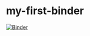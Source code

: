# my-first-binder
[![Binder](https://mybinder.org/badge_logo.svg)](https://mybinder.org/v2/gh/toliveira98/my-first-binder.git/HEAD)
